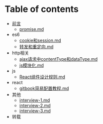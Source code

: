 
# Table of contents

* [前言](README.md)
  * [promise.md](es6/promise.md)
* es6
  * [cookie和session.md](http相关/cookie和session.md)
  * [转发和重定向.md](http相关/转发和重定向.md)
* http相关
  * [ajax请求中contentType和dataType.md](js/ajax请求中contentType和dataType.md)
  * [js模块化.md](js/js模块化.md)
* js
  * [React组件设计规则.md](react/React组件设计规则.md)
* react
  * [gitbook简易配置教程.md](其他/gitbook简易配置教程.md)
* 其他
  * [interview-1.md](转载/interview-1.md)
  * [interview-2.md](转载/interview-2.md)
  * [interview-3.md](转载/interview-3.md)
* 转载